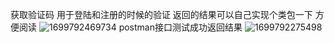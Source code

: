 获取验证码 用于登陆和注册的时候的验证 返回的结果可以自己实现个类包一下 方便阅读
![1699792469734](https://github.com/DanrDanr/pet_project/assets/139938245/9de5e815-8ed0-4154-9de8-189cd3e099ca)
postman接口测试成功返回结果
![1699792275498](https://github.com/DanrDanr/pet_project/assets/139938245/b070a138-6bfe-4ac1-847c-b10d8fb7c379)
